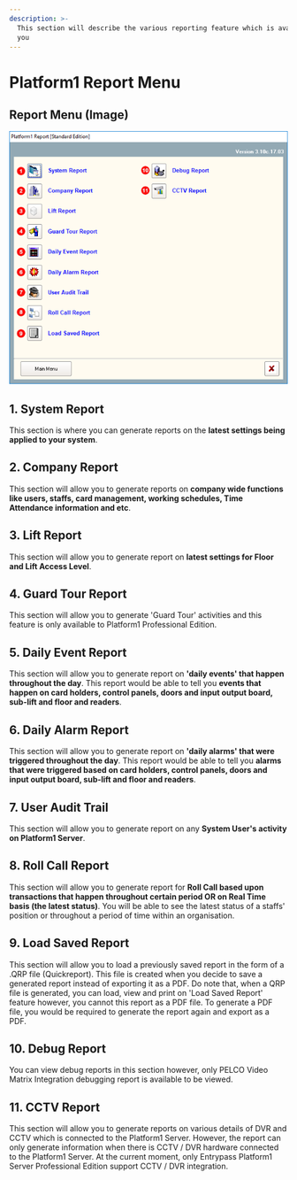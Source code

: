 ```yaml
---
description: >-
  This section will describe the various reporting feature which is available to
  you
---
```


# Platform1 Report Menu

## Report Menu \(Image\)

![](../../.gitbook/assets/untitled2%20%2831%29.png)

## 1. System Report

This section is where you can generate reports on the **latest settings being applied to your system**. 

## 2. Company Report

This section will allow you to generate reports on **company wide functions like users, staffs, card management, working schedules, Time Attendance information and etc**.

## 3. Lift Report

This section will allow you to generate report on **latest settings for Floor and Lift Access Level**.

## 4. Guard Tour Report

This section will allow you to generate 'Guard Tour' activities and this feature is only available to Platform1 Professional Edition.

## 5. Daily Event Report

This section will allow you to generate report on **'daily events' that happen throughout the day**. This report would be able to tell you **events that happen on card holders, control panels, doors and input output board, sub-lift and floor and readers**.

## 6. Daily Alarm Report

This section will allow you to generate report on **'daily alarms' that were triggered throughout the day**. This report would be able to tell you **alarms that were triggered based on card holders, control panels, doors and input output board, sub-lift and floor and readers**.

## 7. User Audit Trail

This section will allow you to generate report on any **System User's activity on Platform1 Server**. 

## 8. Roll Call Report

This section will allow you to generate report for **Roll Call based upon transactions that happen throughout certain period OR on Real Time basis \(the latest status\)**. You will be able to see the latest status of a staffs' position or throughout a period of time within an organisation. 

## 9. Load Saved Report

This section will allow you to load a previously saved report in the form of a .QRP file \(Quickreport\). This file is created when you decide to save a generated report instead of exporting it as a PDF. Do note that, when a QRP file is generated, you can load, view and print on 'Load Saved Report' feature however, you cannot this report as a PDF file. To generate a PDF file, you would be required to generate the report again and export as a PDF. 

## 10. Debug Report

You can view debug reports in this section however, only PELCO Video Matrix Integration debugging report is available to be viewed.

## 11. CCTV Report

This section will allow you to generate reports on various details of DVR and CCTV which is connected to the Platform1 Server. However, the report can only generate information when there is CCTV / DVR hardware connected to the Platform1 Server. At the current moment, only Entrypass Platform1 Server Professional Edition support CCTV / DVR integration. 

